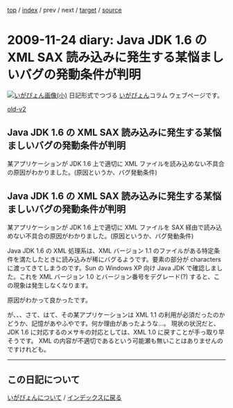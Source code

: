 [top](https://igapyon.github.io/diary/) 
 / [index](https://igapyon.github.io/diary/2009/index.html) 
 / prev 
 / next 
 / [target](https://igapyon.github.io/diary/2009/ig091124.html) 
 / [source](https://github.com/igapyon/diary/blob/gh-pages/2009/ig091124.html.src.md) 

2009-11-24 diary: Java JDK 1.6 の XML SAX 読み込みに発生する某悩ましいバグの発動条件が判明
=====================================================================================================
[![いがぴょん画像(小)](https://igapyon.github.io/diary/images/iga200306s.jpg "いがぴょん")](https://igapyon.github.io/diary/memo/memoigapyon.html) 日記形式でつづる [いがぴょん](https://igapyon.github.io/diary/memo/memoigapyon.html)コラム ウェブページです。

[old-v2](ig091124-orig.html)

## Java JDK 1.6 の XML SAX 読み込みに発生する某悩ましいバグの発動条件が判明

某アプリケーションが JDK 1.6 上で適切に XML ファイルを読み込めない不具合の原因がわかりました。(原因というか、バグ発動条件)






## Java JDK 1.6 の XML SAX 読み込みに発生する某悩ましいバグの発動条件が判明


某アプリケーションが JDK 1.6 上で適切に XML ファイルを SAX 経由で読み込めない不具合の原因がわかりました。(原因というか、バグ発動条件)

Java JDK 1.6 の XML 処理系は、XML バージョン 1.1 のファイルがある特定条件を満たしたときに読み込みが稀にバグるようです。要素の部分が
characters に渡ってきてしまうのです。Sun の Windows XP 向け Java JDK で確認しました。これを XML バージョン
1.0 とバージョン番号をデグレード(?) すると、この現象は発生しなくなります。

原因がわかって良かったです。

が、、、さて、はて、その某アプリケーションは XML 1.1 の利用が必須だったのかどうか、記憶があやふやです。何か理由があったような…。
現状の状況だと、JDK 1.6 に対応するのメサキの対応としては、XML 1.0 に戻すことが手っ取り早そうです。
XML の内容が不適切であるという可能瀬も無いことはありませんのですけれども。


----------------------------------------------------------------------------------------------------

## この日記について
[いがぴょんについて](https://igapyon.github.io/diary/memo/memoigapyon.html) / [インデックスに戻る](https://igapyon.github.io/diary/idxall.html)

